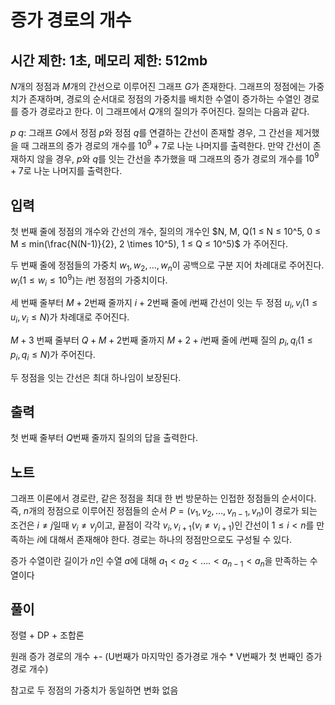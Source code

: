 # 증가 경로의 개수

## 시간 제한: 1초, 메모리 제한: 512mb

$N$개의 정점과 $M$개의 간선으로 이루어진 그래프 $G$가 존재한다. 그래프의 정점에는 가중치가 존재하며, 경로의 순서대로 정점의 가중치를 배치한 수열이 증가하는 수열인 경로를 증가 경로라고 한다. 이 그래프에서 $Q$개의 질의가 주어진다. 질의는 다음과 같다.

$p\ q$: 그래프 $G$에서 정점 $p$와 정점 $q$를 연결하는 간선이 존재할 경우, 그 간선을 제거했을 때 그래프의 증가 경로의 개수를 $10^9 + 7$로 나눈 나머지를 출력한다. 만약 간선이 존재하지 않을 경우, $p$와 $q$를 잇는 간선을 추가했을 때 그래프의 증가 경로의 개수를 $10^9 + 7$로 나눈 나머지를 출력한다.

## 입력

첫 번째 줄에 정점의 개수와 간선의 개수, 질의의 개수인 $N, M, Q(1 ≤ N ≤ 10^5, 0 ≤ M ≤ min(\frac{N(N-1)}{2}, 2 \times 10^5), 1 ≤ Q ≤ 10^5)$ 가 주어진다.

두 번째 줄에 정점들의 가중치 $w_1, w_2, …, w_n$이 공백으로 구분 지어 차례대로 주어진다. $w_i(1 ≤ w_i ≤ 10^9)$는 $i$번 정점의 가중치이다.

세 번째 줄부터 $M + 2$번째 줄까지 $i + 2$번째 줄에 $i$번째 간선이 잇는 두 정점 $u_i, v_i(1 ≤ u_i, v_i ≤ N)$가 차례대로 주어진다. 

$M + 3$ 번째 줄부터 $Q + M + 2$번째 줄까지 $M + 2 + i$번째 줄에 $i$번째 질의 $p_i, q_i (1 ≤ p_i, q_i ≤ N)$가 주어진다.

두 정점을 잇는 간선은 최대 하나임이 보장된다.

## 출력

첫 번째 줄부터 $Q$번째 줄까지 질의의 답을 출력한다.

## 노트

그래프 이론에서 경로란, 같은 정점을 최대 한 번 방문하는 인접한 정점들의 순서이다. 즉, $n$개의 정점으로 이루어진 정점들의 순서 $P = (v_1, v_2, …, v_{n-1}, v_n)$이 경로가 되는 조건은 $i \neq j$일때 $v_i \neq v_j$이고, 끝점이 각각 $v_i, v_{i+1}(v_i \neq v_{i+1})$인 간선이 $1 ≤ i < n$를 만족하는 $i$에 대해서 존재해야 한다. 경로는 하나의 정점만으로도 구성될 수 있다.

증가 수열이란 길이가 $n$인 수열 $a$에 대해 $a_1 < a_2 < …. < a_{n - 1} < a_n$을 만족하는 수열이다

## 풀이

정렬 + DP + 조합론

원래 증가 경로의 개수 +- (U번째가 마지막인 증가경로 개수 * V번째가 첫 번째인 증가경로 개수)

참고로 두 정점의 가중치가 동일하면 변화 없음
